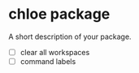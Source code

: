 # chloe package

A short description of your package.

 * [ ] clear all workspaces
 * [ ] command labels
